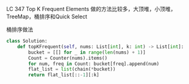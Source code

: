 LC 347 Top K Frequent Elements
做的方法比较多，大顶堆，小顶堆，TreeMap，桶排序和Quick Select

桶排序做法
```python
class Solution:
    def topKFrequent(self, nums: List[int], k: int) -> List[int]:
        bucket = [[] for _ in range(len(nums) + 1)]
        Count = Counter(nums).items()  
        for num, freq in Count: bucket[freq].append(num) 
        flat_list = list(chain(*bucket))
        return flat_list[::-1][:k]
```
